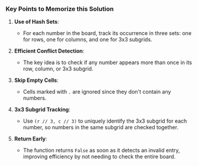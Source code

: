 ### Key Points to Memorize this Solution

1. **Use of Hash Sets**:
    - For each number in the board, track its occurrence in three sets: one for rows, one for columns, and one for 3x3
      subgrids.

2. **Efficient Conflict Detection**:
    - The key idea is to check if any number appears more than once in its row, column, or 3x3 subgrid.

3. **Skip Empty Cells**:
    - Cells marked with `.` are ignored since they don't contain any numbers.

4. **3x3 Subgrid Tracking**:
    - Use `(r // 3, c // 3)` to uniquely identify the 3x3 subgrid for each number, so numbers in the same subgrid are
      checked together.

5. **Return Early**:
    - The function returns `False` as soon as it detects an invalid entry, improving efficiency by not needing to check
      the entire board.

